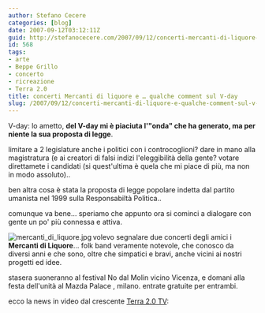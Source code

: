 ```yaml
---
author: Stefano Cecere
categories: [blog]
date: 2007-09-12T03:12:11Z
guid: http://stefanocecere.com/2007/09/12/concerti-mercanti-di-liquore-e-qualche-comment-sul-v-day/
id: 568
tags:
- arte
- Beppe Grillo
- concerto
- ricreazione
- Terra 2.0
title: concerti Mercanti di liquore e … qualche comment sul V-day
slug: /2007/09/12/concerti-mercanti-di-liquore-e-qualche-comment-sul-v-day/
---
```


V-day: lo ametto, **del V-day mi è piaciuta l'"onda" che ha generato, ma per niente la sua proposta di legge**.
  
limitare a 2 legislature anche i politici con i controcoglioni? dare in mano alla magistratura (e ai creatori di falsi indizi l'eleggibilità della gente? votare direttamete i candidati (si quest'ultima è quela che mi piace di più, ma non in modo assoluto)..

ben altra cosa è stata la proposta di legge popolare indetta dal partito umanista nel 1999 sulla Responsabiltà Politica..
  
comunque va bene… speriamo che appunto ora si cominci a dialogare con gente un po' più connessa e attiva.

<img src='http://stefanocecere.com/wp-content/uploads/sites/3/2007/09/mercanti_di_liquore.jpg' alt='mercanti_di_liquore.jpg' align="left" />volevo segnalare due concerti degli amici i **Mercanti di Liquore**… folk band veramente notevole, che conosco da diversi anni e che sono, oltre che simpatici e bravi, anche vicini ai nostri progetti ed idee.

stasera suoneranno al festival No dal Molin vicino Vicenza, e domani alla festa dell'unità al Mazda Palace , milano. entrate gratuite per entrambi.

ecco la news in video dal crescente [Terra 2.0 TV](http://www.terra2.tv):